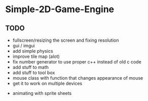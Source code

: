 # Simple-2D-Game-Engine

## TODO

- fullscreen/resizing the screen and fixing resolution
- gui / imgui
- add simple physics
- improve tile map (alot)
- fix number generator to use proper c++ instead of old c code
- add stuff to math
- add stuff to tool box
- mouse class with function that changes appearance of mouse
- get it to work on multiple devices
* animating with sprite sheets

